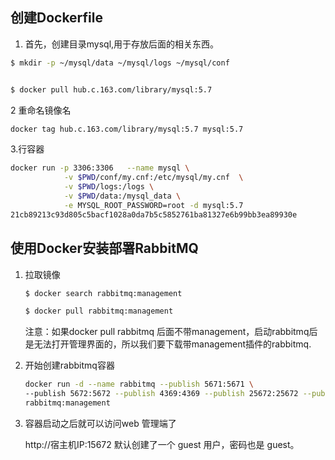 
## 创建Dockerfile

1. 首先，创建目录mysql,用于存放后面的相关东西。
~~~bash
$ mkdir -p ~/mysql/data ~/mysql/logs ~/mysql/conf


$ docker pull hub.c.163.com/library/mysql:5.7
~~~
2 重命名镜像名
~~~bash
docker tag hub.c.163.com/library/mysql:5.7 mysql:5.7
~~~
3.行容器
~~~bash
docker run -p 3306:3306   --name mysql \
            -v $PWD/conf/my.cnf:/etc/mysql/my.cnf  \
            -v $PWD/logs:/logs \
            -v $PWD/data:/mysql_data \
            -e MYSQL_ROOT_PASSWORD=root -d mysql:5.7
21cb89213c93d805c5bacf1028a0da7b5c5852761ba81327e6b99bb3ea89930e
~~~



## 使用Docker安装部署RabbitMQ

1. 拉取镜像
    ~~~bash
    $ docker search rabbitmq:management

    $ docker pull rabbitmq:management
    ~~~
    注意：如果docker pull rabbitmq 后面不带management，启动rabbitmq后是无法打开管理界面的，所以我们要下载带management插件的rabbitmq.
    
2. 开始创建rabbitmq容器
    ~~~bash
    docker run -d --name rabbitmq --publish 5671:5671 \ 
    --publish 5672:5672 --publish 4369:4369 --publish 25672:25672 --publish 15671:15671 --publish 15672:15672 \
    rabbitmq:management
    ~~~
3. 容器启动之后就可以访问web 管理端了

    http://宿主机IP:15672  默认创建了一个 guest 用户，密码也是 guest。